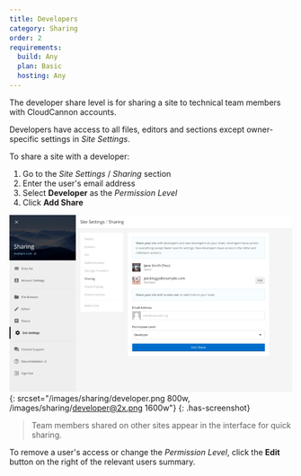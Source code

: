 ```yaml
---
title: Developers
category: Sharing
order: 2
requirements:
  build: Any
  plan: Basic
  hosting: Any
---
```


The developer share level is for sharing a site to technical team members with CloudCannon accounts.

Developers have access to all files, editors and sections except owner-specific settings in *Site Settings*.

To share a site with a developer:

1. Go to the *Site Settings* / *Sharing* section
2. Enter the user's email address
3. Select **Developer** as the *Permission Level*
4. Click **Add Share**

![Sharing with a developer](/images/sharing/developer.png){: srcset="/images/sharing/developer.png 800w, /images/sharing/developer@2x.png 1600w"}
{: .has-screenshot}

> Team members shared on other sites appear in the interface for quick sharing.

To remove a user's access or change the *Permission Level*, click the **Edit** button on the right of the relevant users summary.